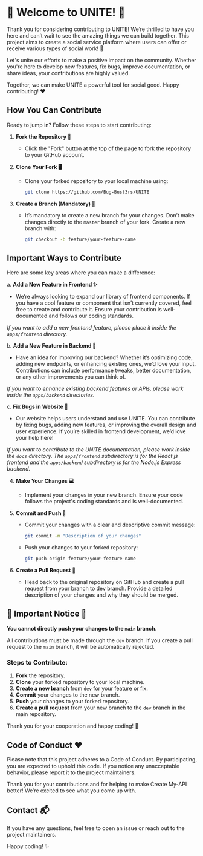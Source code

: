 # 🎉 Welcome to UNITE! 🎉

Thank you for considering contributing to UNITE! We’re thrilled to have you here and can’t wait to see the amazing things we can build together. This project aims to create a social service platform where users can offer or receive various types of social work! 🚀

Let's unite our efforts to make a positive impact on the community. Whether you're here to develop new features, fix bugs, improve documentation, or share ideas, your contributions are highly valued.

Together, we can make UNITE a powerful tool for social good. Happy contributing! ❤️

## How You Can Contribute

Ready to jump in? Follow these steps to start contributing:

1. **Fork the Repository 🍴**
   - Click the "Fork" button at the top of the page to fork the repository to your GitHub account.

2. **Clone Your Fork 🖥️**
   - Clone your forked repository to your local machine using:
     ```bash
     git clone https://github.com/Bug-Bust3rs/UNITE
     ```

3. **Create a Branch (Mandatory) 🌿**
   - It’s mandatory to create a new branch for your changes. Don’t make changes directly to the `master` branch of your fork. Create a new branch with:
     ```bash
     git checkout -b feature/your-feature-name
     ```

## Important Ways to Contribute

Here are some key areas where you can make a difference:

a. **Add a New Feature in Frontend ✨**
   - We’re always looking to expand our library of frontend components. If you have a cool feature or component that isn’t currently covered, feel free to create and contribute it. Ensure your contribution is well-documented and follows our coding standards.

   *If you want to add a new frontend feature, please place it inside the `apps/frontend` directory.*

b. **Add a New Feature in Backend 🚀**
   - Have an idea for improving our backend? Whether it’s optimizing code, adding new endpoints, or enhancing existing ones, we’d love your input. Contributions can include performance tweaks, better documentation, or any other improvements you can think of.

   *If you want to enhance existing backend features or APIs, please work inside the `apps/backend` directories.*

c. **Fix Bugs in Website 🐛**
   - Our website helps users understand and use UNITE. You can contribute by fixing bugs, adding new features, or improving the overall design and user experience. If you’re skilled in frontend development, we’d love your help here!

   *If you want to contribute to the UNITE documentation, please work inside the `docs` directory. The `apps/frontend` subdirectory is for the React js frontend and the `apps/backend` subdirectory is for the Node.js Express backend.*

4. **Make Your Changes 💻**
   - Implement your changes in your new branch. Ensure your code follows the project's coding standards and is well-documented.

5. **Commit and Push 🚢**
   - Commit your changes with a clear and descriptive commit message:
     ```bash
     git commit -m "Description of your changes"
     ```
   - Push your changes to your forked repository:
     ```bash
     git push origin feature/your-feature-name
     ```

6. **Create a Pull Request 🔄**
   - Head back to the original repository on GitHub and create a pull request from your branch to dev branch. Provide a detailed description of your changes and why they should be merged.

## 🚨 Important Notice 🚨

**You cannot directly push your changes to the `main` branch.**

All contributions must be made through the `dev` branch. If you create a pull request to the `main` branch, it will be automatically rejected.

### Steps to Contribute:
1. **Fork** the repository.
2. **Clone** your forked repository to your local machine.
3. **Create a new branch** from `dev` for your feature or fix.
4. **Commit** your changes to the new branch.
5. **Push** your changes to your forked repository.
6. **Create a pull request** from your new branch to the `dev` branch in the main repository.

Thank you for your cooperation and happy coding! 🚀



## Code of Conduct ❤️

Please note that this project adheres to a Code of Conduct. By participating, you are expected to uphold this code. If you notice any unacceptable behavior, please report it to the project maintainers.

Thank you for your contributions and for helping to make Create My-API better! We’re excited to see what you come up with.

## Contact 📬

If you have any questions, feel free to open an issue or reach out to the project maintainers.

Happy coding! ✨
